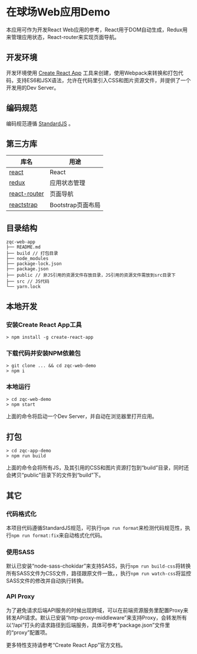 # 在球场Web应用Demo

本应用可作为开发React Web应用的参考，React用于DOM自动生成，Redux用来管理应用状态，React-router来实现页面导航。

## 开发环境

开发环境使用 [Create React App](https://github.com/facebookincubator/create-react-app) 工具来创建，使用Webpack来转换和打包代码，支持ES6和JSX语法，允许在代码里引入CSS和图片资源文件，并提供了一个开发用的Dev Server。

## 编码规范

编码规范遵循 [StandardJS](https://standardjs.com/readme-zhcn.html) 。

## 第三方库

|库名|用途|
|-------|-----------|
|[react](https://github.com/facebook/react)|React|
|[redux](http://redux.js.org/)|应用状态管理|
|[react-router](https://github.com/ReactTraining/react-router)|页面导航|
|[reactstrap](https://github.com/reactstrap/reactstrap)|Bootstrap页面布局|

## 目录结构

```
zqc-web-app
├── README.md
├── build // 打包目录
├── node_modules
├── package-lock.json
├── package.json
├── public // 非JS引用的资源文件存放目录，JS引用的资源文件需放到src目录下
├── src // JS代码
└── yarn.lock
```

## 本地开发

### 安装Create React App工具

```
> npm install -g create-react-app
```

### 下载代码并安装NPM依赖包

```
> git clone ... && cd zqc-web-demo
> npm i
```

### 本地运行

```
> cd zqc-web-demo
> npm start
```
上面的命令将启动一个Dev Server，并自动在浏览器里打开应用。

## 打包

```
> cd zqc-app-demo
> npm run build
```
上面的命令会将所有JS，及其引用的CSS和图片资源打包到“build”目录，同时还会拷贝“public”目录下的文件到“build”下。

## 其它

### 代码格式化

本项目代码遵循StandardJS规范，可执行`npm run format`来检测代码规范性，执行`npm run format:fix`来自动格式化代码。

### 使用SASS

默认已安装“node-sass-chokidar”来支持SASS，执行`npm run build-css`将转换所有SASS文件为CSS文件，路径跟原文件一致。，执行`npm run watch-css`将监控SASS文件的修改并自动执行转换。

### API Proxy

为了避免请求后端API服务的时候出现跨域，可以在前端资源服务里配置Proxy来转发API请求。默认已安装“http-proxy-middleware”来支持Proxy，会转发所有以“/api”打头的请求路径到后端服务，具体可参考“package.json”文件里的“proxy”配置项。

更多特性支持请参考“Create React App”官方文档。
